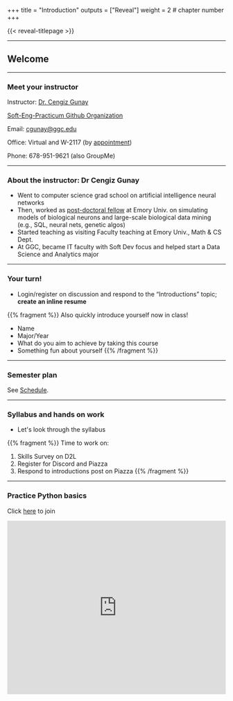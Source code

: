 +++
title = "Introduction"
outputs = ["Reveal"]
weight = 2 # chapter number
+++

{{< reveal-titlepage >}}
  
---

## Welcome


---

### Meet your instructor

Instructor: [Dr. Cengiz Gunay](http://www.ggc.edu/about-ggc/directory/cengiz-gunay) 

[Soft-Eng-Practicum Github Organization](https://soft-eng-practicum.github.io/)

Email: cgunay@ggc.edu

Office: Virtual and W-2117 (by [appointment](https://cgunay.youcanbook.me/)) 

Phone: 678-951-9621 (also GroupMe)

---

### About the instructor: Dr Cengiz Gunay

- Went to computer science grad school on artificial intelligence neural networks
- Then, worked as [post-doctoral fellow](http://www.biology.emory.edu/research/Prinz/Cengiz/) at Emory Univ. on simulating models of biological neurons and large-scale biological data mining (e.g., SQL, neural nets, genetic algos)
- Started teaching as visiting Faculty teaching at Emory Univ., Math & CS Dept.
- At GGC, became IT faculty with Soft Dev focus and helped start a Data Science and Analytics major

---

### Your turn!

- Login/register on discussion and respond to the “Introductions” topic; **create an inline resume**

{{% fragment %}}
Also quickly introduce yourself now in class!
- Name
- Major/Year
- What do you aim to achieve by taking this course
- Something fun about yourself
{{% /fragment %}}

---

### Semester plan

See [Schedule](../schedule).

---

### Syllabus and hands on work

- Let's look through the syllabus 

{{% fragment %}}
Time to work on:

1. Skills Survey on D2L
1. Register for Discord and Piazza
1. Respond to introductions post on Piazza
{{% /fragment %}}

---

### Practice Python basics

Click [here](https://replit.com/join/gooxipqgep-cengique) to join

<iframe height="400px" width="100%" src="https://replit.com/@cengique/Python-basics?lite=true#main.py" scrolling="no" frameborder="no" allowtransparency="true" allowfullscreen="true" sandbox="allow-forms allow-pointer-lock allow-popups allow-same-origin allow-scripts allow-modals"></iframe>
